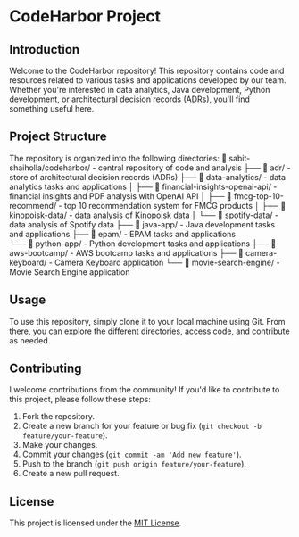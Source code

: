 # CodeHarbor Project

## Introduction
Welcome to the CodeHarbor repository! 
This repository contains code and resources related to various tasks and applications developed by our team. Whether you're interested in data analytics, Java development, Python development, or architectural decision records (ADRs), you'll find something useful here.

## Project Structure
The repository is organized into the following directories:
    📂 sabit-shaiholla/codeharbor/ - central repository of code and analysis
    ├── 📂 adr/ - store of architectural decision records (ADRs)
    ├── 📂 data-analytics/ - data analytics tasks and applications
    │   ├── 📂 financial-insights-openai-api/ - financial insights and PDF analysis with OpenAI API
    │   ├── 📂 fmcg-top-10-recommend/ - top 10 recommendation system for FMCG products
    │   ├── 📂 kinopoisk-data/ - data analysis of Kinopoisk data
    │   └── 📂 spotify-data/ - data analysis of Spotify data
    ├── 📂 java-app/ - Java development tasks and applications
    ├── 📂 epam/ - EPAM tasks and applications      
    └── 📂 python-app/ - Python development tasks and applications
        ├── 📂 aws-bootcamp/ - AWS bootcamp tasks and applications
        ├── 📂 camera-keyboard/ - Camera Keyboard application
        └── 📂 movie-search-engine/ - Movie Search Engine application

## Usage
To use this repository, simply clone it to your local machine using Git. From there, you can explore the different directories, access code, and contribute as needed.

## Contributing
I welcome contributions from the community! If you'd like to contribute to this project, please follow these steps:
1. Fork the repository.
2. Create a new branch for your feature or bug fix (`git checkout -b feature/your-feature`).
3. Make your changes.
4. Commit your changes (`git commit -am 'Add new feature'`).
5. Push to the branch (`git push origin feature/your-feature`).
6. Create a new pull request.

## License
This project is licensed under the [MIT License](LICENSE).